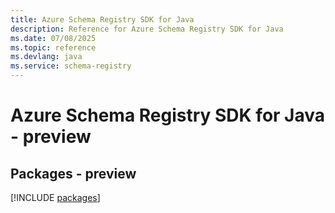 ```yaml
---
title: Azure Schema Registry SDK for Java
description: Reference for Azure Schema Registry SDK for Java
ms.date: 07/08/2025
ms.topic: reference
ms.devlang: java
ms.service: schema-registry
---
```

# Azure Schema Registry SDK for Java - preview
## Packages - preview
[!INCLUDE [packages](schema-registry-index.md)]